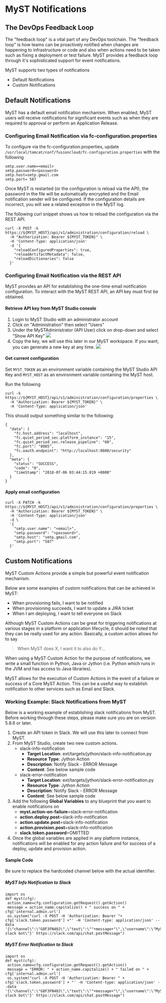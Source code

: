 # MyST Notifications

## The DevOps Feedback Loop

The "feedback loop" is a vital part of any DevOps toolchain. The "feedback loop" is how teams can be proactively notified when changes are happening to infrastructure or code and also when actions need to be taken such as fixing a deployment or test failure. MyST provides a feedback loop through it's sophisticated support for event notifications.

MyST supports two types of notifications
 - Default Notifications
 - Custom Notifications

## Default Notifications

MyST has a default email notification mechanism. When enabled, MyST users will receive notifications for significant events such as when they are required to approval or perform an Application Release.

### Configuring Email Notification via fc-configuration.properties

To configure via the fc-configuration.properties, update  `/usr/local/tomcat/conf/fusioncloud/fc-configuration.properties` with the following

```
smtp.user.name=<email>
smtp.password=<password>
smtp.host=smtp.gmail.com
smtp.port= 587
```

Once MyST is restarted (or the configuration is reload via the API), the password in the file will be automatically encrypted and the Email notification sender will be configured. If the configuration details are incorrect, you will see a related exception in the MyST log.

The following curl snippet shows us how to reload the configuration via the REST API.

```
curl -X POST -k https://${MYST_HOST}/api/v1/administration/configuration/reload \
  -H "Authorization: Bearer ${MYST_TOKEN}" \
  -H 'Content-Type: application/json'
  -d '{
    "reloadConfiguredProperties": true,
    "reloadArtifactMetadata": false,
    "reloadDictionaries": false
  }'
```  

### Configuring Email Notification via the REST API

MyST provides an API for establishing the one-time email notification configuration. To interact with the MyST REST API, an API key must first be obtained.

#### Retrieve API key from MyST Studio console

1. Login to MyST Studio with an administrator account
2. Click on "Administration" then select "Users"
3. Under the MySTAdministrator (API User) click on drop-down and select "Show API Key"
![](/myst-management/img/1.show-api-key.png)
4. Copy the key, we will use this later in our MyST workspace. If you want, you can generate a new key at any time.
![](/myst-management/img/2.api-key-view.png)

#### Get current configuration

Set `MYST_TOKEN` as an environment variable containing the MyST Studio API Key and `MYST_HOST` as an environment variable containing the MyST host.

Run the following
```
curl -k https://${MYST_HOST}/api/v1/administration/configuration/properties \
  -H "Authorization: Bearer ${MYST_TOKEN}" \
  -H 'Content-Type: application/json'
```

This should output something similar to the following:
```
{
  "data": {
    "fc.host.address": "localhost",
    "fc.quiet_period_sec.platform_instance": "15",
    "fc.quiet_period_sec.release_pipeline": "60",
    "fc.port": "8085",
    "fc.oauth.endpoint": "http://localhost:8080/security"
  },
  "meta": {
    "status": "SUCCESS",
    "code": "0",
    "timeStamp": "2018-07-06 03:44:15.019 +0000"
  }
}
```

#### Apply email configuration

```
curl -X PATCH -k https://${MYST_HOST}/api/v1/administration/configuration/properties \
  -H "Authorization: Bearer ${MYST_TOKEN}" \
  -H 'Content-Type: application/json'
  -d \
  '{
    "smtp.user.name": "<email>",
    "smtp.password": "<password>",
    "smtp.host": "smtp.gmail.com",
    "smtp.port": "587"
  }'
```

## Custom Notifications

MyST Custom Actions provide a simple but powerful event notification mechanism.

Below are some examples of custom notifications that can be achieved in MyST:
- When provisioning fails, I want to be notified
- When provisioning succeeds, I want to update a JIRA ticket
- When I am deploying, I want to tell everyone on Slack

Although MyST Custom Actions can be great for triggering notifications at various stages in a platform or application lifecycle, it should be noted that they can be really used for any action. Basically, a custom action allows for to say
> When MyST does X, I want it to also do Y...

When using a MyST Custom Action for the purpose of notifications, we write
a small function in Python, Java or Jython (i.e. Python which runs in the JVM and has access to Java libraries).

MyST allows for the execution of Custom Actions in the event of a failure or success of a Core MyST Action. This can be a useful way to establish notification to other services such as Email and Slack.

### Working Example: Slack Notifications from MyST

Below is a working example of establishing slack notifications from MyST.
Before working through these steps, please make sure you are on version 5.8.6 or later.

1. Create an API token in Slack. We will use this later to connect from MyST.
2. From MyST Studio, create two new custom actions.
   - slack-info-notification
     - **Target Location**: ext/targets/jython/slack-info-notification.py
     - **Resource Type**: Jython Action
     - **Description**: Notify Slack - ERROR Message
     - **Content**: See below sample code
   - slack-error-notification
     - **Target Location**: ext/targets/jython/slack-error-notification.py
     - **Resource Type**: Jython Action
     - **Description**: Notify Slack - ERROR Message
     - **Content**: See below sample code
3. Add the following **Global Variables** to any blueprint that you want to enable notifications on
   - **myst.action-on-failure**=slack-error-notification
   - **action.deploy.post**=slack-info-notification
   - **action.update.post**=slack-info-notification
   - **action.provision.post**=slack-info-notification
   - **slack.token.password**=OMITTED
4. Once the global variables are applied in any platform instance, notifications will be enabled for any action failure and for success of a deploy, update and provision action.

#### Sample Code

Be sure to replace the hardcoded channel below with the actual identifier.

##### MyST Info Notification to Slack

```
import os
def myst(cfg):
 action_name=cfg.configuration.getRequest().getAction()
 message = action_name.capitalize() + " success on " + cfg['internal.admin.url']
 os.system("curl -X POST -H 'Authorization: Bearer "+ cfg['slack.token.password'] +"' -H 'Content-type: application/json' --data '{\"channel\":\"G8F3FN40J\",\"text\":\""+message+"\",\"username\":\"MyST slack bot\"}' https://slack.com/api/chat.postMessage")
```

##### MyST Error Notification to Slack

```
import os
def myst(cfg):
 action_name=cfg.configuration.getRequest().getAction()
 message = "ERROR: " + action_name.capitalize() + " failed on " + cfg['internal.admin.url']
 os.system("curl -X POST -H 'Authorization: Bearer " + cfg['slack.token.password'] + "' -H 'Content-type: application/json' --data '{\"channel\":\"G8F3FN40J\",\"text\":\""+message+"\",\"username\":\"MyST slack bot\"}' https://slack.com/api/chat.postMessage")
```
